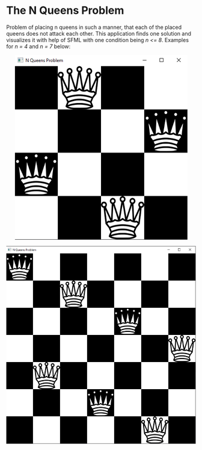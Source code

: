 # The N Queens Problem

Problem of placing n queens in such a manner, that each of the placed queens does not attack each other. This application finds one solution and visualizes it with help of SFML with one condition being *n <= 8*. Examples for *n = 4* and *n = 7* below:

<p align="center">
  <img src="https://github.com/pd46612/Pro-g-ramming-challenges-v1.4/blob/main/59%20-%20N%20Queens%20Problem/images/n_4_queens_problem.png?raw=true" alt="4Queens"/>
</p>

<p align="center">
  <img src="https://github.com/pd46612/Pro-g-ramming-challenges-v1.4/blob/main/59%20-%20N%20Queens%20Problem/images/n_7_queens_problem.png?raw=true" alt="4Queens"/>
</p>
